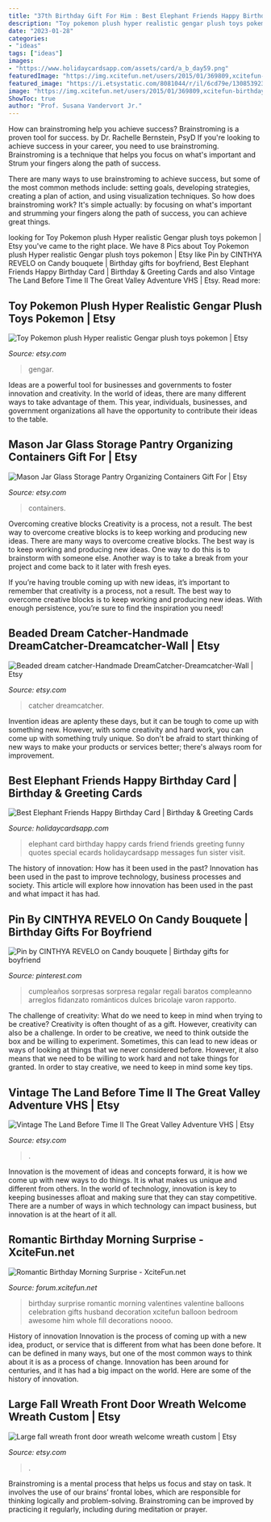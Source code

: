```yaml
---
title: "37th Birthday Gift For Him : Best Elephant Friends Happy Birthday Card"
description: "Toy pokemon plush hyper realistic gengar plush toys pokemon"
date: "2023-01-28"
categories:
- "ideas"
tags: ["ideas"]
images:
- "https://www.holidaycardsapp.com/assets/card/a_b_day59.png"
featuredImage: "https://img.xcitefun.net/users/2015/01/369809,xcitefun-birthday-morning-7.jpg"
featured_image: "https://i.etsystatic.com/8081044/r/il/6cd79e/1308539234/il_1588xN.1308539234_n5oz.jpg"
image: "https://img.xcitefun.net/users/2015/01/369809,xcitefun-birthday-morning-7.jpg"
ShowToc: true
author: "Prof. Susana Vandervort Jr."
---
```



How can brainstroming help you achieve success?
Brainstroming is a proven tool for success. by Dr. Rachelle Bernstein, PsyD
If you're looking to achieve success in your career, you need to use brainstroming. Brainstroming is a technique that helps you focus on what's important and Strum your fingers along the path of success.

There are many ways to use brainstroming to achieve success, but some of the most common methods include: setting goals, developing strategies, creating a plan of action, and using visualization techniques. So how does brainstroming work? It's simple actually: by focusing on what's important and strumming your fingers along the path of success, you can achieve great things.

	

		
looking for Toy Pokemon plush Hyper realistic Gengar plush toys pokemon | Etsy you've came to the right place. We have 8 Pics about Toy Pokemon plush Hyper realistic Gengar plush toys pokemon | Etsy like Pin by CINTHYA REVELO on Candy bouquete | Birthday gifts for boyfriend, Best Elephant Friends Happy Birthday Card | Birthday &amp; Greeting Cards and also Vintage The Land Before Time II The Great Valley Adventure VHS | Etsy. Read more:
		
    
## Toy Pokemon Plush Hyper Realistic Gengar Plush Toys Pokemon | Etsy

<img loading=lazy src="https://i.etsystatic.com/24114064/r/il/d2116c/3101929015/il_fullxfull.3101929015_8dms.jpg" onerror="this.onerror=null;this.src='https://tse2.mm.bing.net/th?id=OIP.LI0IFUvL6w5e5uWRP7KZYwHaJ4&amp;pid=15.1';" alt="Toy Pokemon plush Hyper realistic Gengar plush toys pokemon | Etsy">

_Source: etsy.com_

>gengar. 

	

Ideas are a powerful tool for businesses and governments to foster innovation and creativity. In the world of ideas, there are many different ways to take advantage of them. This year, individuals, businesses, and government organizations all have the opportunity to contribute their ideas to the table.

    
## Mason Jar Glass Storage Pantry Organizing Containers Gift For | Etsy

<img loading=lazy src="https://i.etsystatic.com/27874457/r/il/cb52d1/3004228448/il_1588xN.3004228448_e05z.jpg" onerror="this.onerror=null;this.src='https://tse1.mm.bing.net/th?id=OIP.Qtfvmg_Kj73o6lMDgl7YKgHaJ3&amp;pid=15.1';" alt="Mason Jar Glass Storage Pantry Organizing Containers Gift For | Etsy">

_Source: etsy.com_

>containers. 

	

Overcoming creative blocks
Creativity is a process, not a result. The best way to overcome creative blocks is to keep working and producing new ideas.
There are many ways to overcome creative blocks. The best way is to keep working and producing new ideas. One way to do this is to brainstorm with someone else. Another way is to take a break from your project and come back to it later with fresh eyes.

If you’re having trouble coming up with new ideas, it’s important to remember that creativity is a process, not a result. The best way to overcome creative blocks is to keep working and producing new ideas. With enough persistence, you’re sure to find the inspiration you need!

    
## Beaded Dream Catcher-Handmade DreamCatcher-Dreamcatcher-Wall | Etsy

<img loading=lazy src="https://i.etsystatic.com/8081044/r/il/6cd79e/1308539234/il_1588xN.1308539234_n5oz.jpg" onerror="this.onerror=null;this.src='https://tse3.mm.bing.net/th?id=OIP.cVBL8AmPvxAKyqVC2g6onQHaJ3&amp;pid=15.1';" alt="Beaded dream catcher-Handmade DreamCatcher-Dreamcatcher-Wall | Etsy">

_Source: etsy.com_

>catcher dreamcatcher. 

	

Invention ideas are aplenty these days, but it can be tough to come up with something new. However, with some creativity and hard work, you can come up with something truly unique. So don't be afraid to start thinking of new ways to make your products or services better; there's always room for improvement.

    
## Best Elephant Friends Happy Birthday Card | Birthday &amp; Greeting Cards

<img loading=lazy src="https://www.holidaycardsapp.com/assets/card/a_b_day59.png" onerror="this.onerror=null;this.src='https://tse1.mm.bing.net/th?id=OIP.jvOTSWmOUkMSEGczoueCGwAAAA&amp;pid=15.1';" alt="Best Elephant Friends Happy Birthday Card | Birthday &amp; Greeting Cards">

_Source: holidaycardsapp.com_

>elephant card birthday happy cards friend friends greeting funny quotes special ecards holidaycardsapp messages fun sister visit. 

	

The history of innovation: How has it been used in the past?
Innovation has been used in the past to improve technology, business processes and society. This article will explore how innovation has been used in the past and what impact it has had.

    
## Pin By CINTHYA REVELO On Candy Bouquete | Birthday Gifts For Boyfriend

<img loading=lazy src="https://i.pinimg.com/736x/c3/f5/a3/c3f5a3cead065219c899b49364153579.jpg" onerror="this.onerror=null;this.src='https://tse3.mm.bing.net/th?id=OIP.dwQRnbT3oQD-GQ3uZhUT-QHaJ4&amp;pid=15.1';" alt="Pin by CINTHYA REVELO on Candy bouquete | Birthday gifts for boyfriend">

_Source: pinterest.com_

>cumpleaños sorpresas sorpresa regalar regali baratos compleanno arreglos fidanzato románticos dulces bricolaje varon rapporto. 

	

The challenge of creativity: What do we need to keep in mind when trying to be creative?
Creativity is often thought of as a gift. However, creativity can also be a challenge. In order to be creative, we need to think outside the box and be willing to experiment. Sometimes, this can lead to new ideas or ways of looking at things that we never considered before. However, it also means that we need to be willing to work hard and not take things for granted. In order to stay creative, we need to keep in mind some key tips.

    
## Vintage The Land Before Time II The Great Valley Adventure VHS | Etsy

<img loading=lazy src="https://i.etsystatic.com/19855229/r/il/689090/1919215475/il_1588xN.1919215475_n3fw.jpg" onerror="this.onerror=null;this.src='https://tse2.mm.bing.net/th?id=OIP.FYbUzSt5q-RdH5L6qz80GQHaLB&amp;pid=15.1';" alt="Vintage The Land Before Time II The Great Valley Adventure VHS | Etsy">

_Source: etsy.com_

>. 

	

Innovation is the movement of ideas and concepts forward, it is how we come up with new ways to do things. It is what makes us unique and different from others. In the world of technology, innovation is key to keeping businesses afloat and making sure that they can stay competitive. There are a number of ways in which technology can impact business, but innovation is at the heart of it all.

    
## Romantic Birthday Morning Surprise - XciteFun.net

<img loading=lazy src="https://img.xcitefun.net/users/2015/01/369809,xcitefun-birthday-morning-7.jpg" onerror="this.onerror=null;this.src='https://tse2.mm.bing.net/th?id=OIP.nNydg9K9J1j2Zm_yI7W3fgHaPj&amp;pid=15.1';" alt="Romantic Birthday Morning Surprise - XciteFun.net">

_Source: forum.xcitefun.net_

>birthday surprise romantic morning valentines valentine balloons celebration gifts husband decoration xcitefun balloon bedroom awesome him whole fill decorations noooo. 

	

History of innovation
Innovation is the process of coming up with a new idea, product, or service that is different from what has been done before. It can be defined in many ways, but one of the most common ways to think about it is as a process of change. Innovation has been around for centuries, and it has had a big impact on the world. Here are some of the history of innovation.

    
## Large Fall Wreath Front Door Wreath Welcome Wreath Custom | Etsy

<img loading=lazy src="https://i.etsystatic.com/12029794/r/il/bdf37f/1686035691/il_1588xN.1686035691_89fv.jpg" onerror="this.onerror=null;this.src='https://tse1.mm.bing.net/th?id=OIP.-ZBVgPNFZMz1jnvXkMrn1gHaJ3&amp;pid=15.1';" alt="Large fall wreath front door wreath welcome wreath custom | Etsy">

_Source: etsy.com_

>. 

	

Brainstroming is a mental process that helps us focus and stay on task. It involves the use of our brains’ frontal lobes, which are responsible for thinking logically and problem-solving. Brainstroming can be improved by practicing it regularly, including during meditation or prayer.

